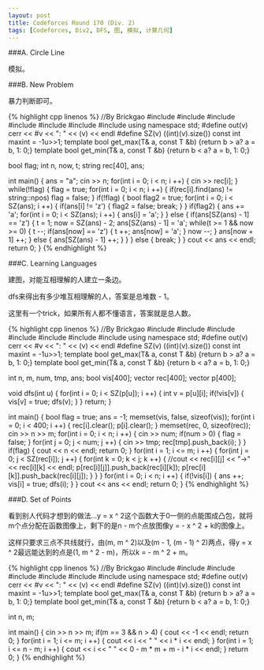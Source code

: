 ```yaml
---
layout: post
title: Codeforces Round 170 (Div. 2)
tags: [Codeforces, Div2, DFS, 图, 模拟, 计算几何]
---
```


###A. Circle Line

模拟。

###B. New Problem

暴力判断即可。

{% highlight cpp linenos %}
//By Brickgao
#include <iostream>
#include <cstdio>
#include <cstring>
#include <cmath>
#include <cstdlib>
#include <algorithm>
#include <vector>
using namespace std;
#define out(v) cerr << #v << ": " << (v) << endl
#define SZ(v) ((int)(v).size())
const int maxint = -1u>>1;
template <class T> bool get_max(T& a, const T &b) {return b > a? a = b, 1: 0;}
template <class T> bool get_min(T& a, const T &b) {return b < a? a = b, 1: 0;}

bool flag;
int n, now, t;
string rec[40], ans;

int main() {
    ans = "a";
    cin >> n;
    for(int i = 0; i < n; i ++) {
        cin >> rec[i];
    }
    while(!flag) {
        flag = true;
        for(int i = 0; i < n; i ++) {
            if(rec[i].find(ans) != string::npos)
                flag = false;
        }
        if(!flag) {
            bool flag2 = true;
            for(int i = 0; i < SZ(ans); i ++) {
                if(ans[i] != 'z') {
                    flag2 = false;
                    break;
                }
            }
            if(flag2) {
                ans += 'a';
                for(int i = 0; i < SZ(ans); i ++) {
                    ans[i] = 'a';
                }
            }
            else {
                if(ans[SZ(ans) - 1] == 'z') {
                    t = 1;
                    now = SZ(ans) - 2;
                    ans[SZ(ans) - 1] = 'a';
                    while(t >= 1 && now >= 0) {
                        t --;
                        if(ans[now] == 'z') {
                            t ++;
                            ans[now] = 'a';
                        }
                        now --;
                    }
                    ans[now + 1] ++;
                }
                else {
                    ans[SZ(ans) - 1] ++;
                }
            }
        }
        else {
            break;
        }
    }
    cout << ans << endl;
    return 0;
}
{% endhighlight %}

###C. Learning Languages

建图，对能互相理解的人建立一条边。

dfs来得出有多少堆互相理解的人，答案是总堆数 - 1。

这里有一个trick，如果所有人都不懂语言，答案就是总人数。

{% highlight cpp linenos %}
//By Brickgao
#include <iostream>
#include <cstdio>
#include <cstring>
#include <cmath>
#include <cstdlib>
#include <algorithm>
#include <vector>
using namespace std;
#define out(v) cerr << #v << ": " << (v) << endl
#define SZ(v) ((int)(v).size())
const int maxint = -1u>>1;
template <class T> bool get_max(T& a, const T &b) {return b > a? a = b, 1: 0;}
template <class T> bool get_min(T& a, const T &b) {return b < a? a = b, 1: 0;}

int n, m, num, tmp, ans;
bool vis[400];
vector <int> rec[400];
vector <int> p[400];

void dfs(int u) {
    for(int i = 0; i < SZ(p[u]); i ++) {
        int v = p[u][i];
        if(!vis[v]) {
            vis[v] = true;
            dfs(v);
        }
    }
    return;
}

int main() {
    bool flag = true;
    ans = -1;
    memset(vis, false, sizeof(vis));
    for(int i = 0; i < 400; i ++) {
        rec[i].clear();
        p[i].clear();
    }
    memset(rec, 0, sizeof(rec));
    cin >> n >> m;
    for(int i = 0; i < n; i ++) {
        cin >> num;
        if(num > 0) {
            flag = false;
        }
        for(int j = 0; j < num; j ++) {
            cin >> tmp;
            rec[tmp].push_back(i);
        }
    }
    if(flag) {
        cout << n << endl;
        return 0;
    }
    for(int i = 1; i <= m; i ++) {
        for(int j = 0; j < SZ(rec[i]); j ++) {
            for(int k = 0; k < j; k ++) {
                //cout << rec[i][j] << "->" << rec[i][k] << endl;
                p[rec[i][j]].push_back(rec[i][k]);
                p[rec[i][k]].push_back(rec[i][j]);
            }
        }
    }
    for(int i = 0; i < n; i ++) {
        if(!vis[i]) {
            ans ++;
            vis[i] = true;
            dfs(i);
        }
    }
    cout << ans << endl;
    return 0;
}
{% endhighlight %}

###D. Set of Points

看到别人代码才想到的做法...y = x ^ 2这个函数大于0一侧的点能围成凸包，就将m个点分配在函数图像上，剩下的是n - m个点放图像y = - x ^ 2 + k的图像上。

这样只要求三点不共线就行，由(m, m ^ 2)以及(m - 1, (m - 1) ^ 2)两点，得y = x ^ 2最远能达到的点是(1, m ^ 2 - m)，所以k = - m ^ 2 + m。

{% highlight cpp linenos %}
//By Brickgao
#include <iostream>
#include <cstdio>
#include <cstring>
#include <cmath>
#include <cstdlib>
#include <algorithm>
#include <vector>
using namespace std;
#define out(v) cerr << #v << ": " << (v) << endl
#define SZ(v) ((int)(v).size())
const int maxint = -1u>>1;
template <class T> bool get_max(T& a, const T &b) {return b > a? a = b, 1: 0;}
template <class T> bool get_min(T& a, const T &b) {return b < a? a = b, 1: 0;}

int n, m;

int main() {
    cin >> n >> m;
    if(m == 3 && n > 4) {
        cout << -1 << endl;
        return 0;
    }
    for(int i = 1; i <= m; i ++) {
        cout << i << " " << i * i << endl;
    }
    for(int i = 1; i <= n - m; i ++) {
        cout << i << " " << 0 - m * m + m - i * i << endl;
    }
    return 0;
}
{% endhighlight %}
